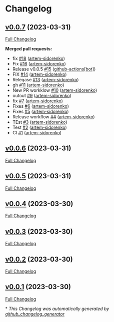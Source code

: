 # Changelog

## [v0.0.7](https://github.com/artem-experiments/gh-actions-release/tree/v0.0.7) (2023-03-31)

[Full Changelog](https://github.com/artem-experiments/gh-actions-release/compare/v0.0.6...v0.0.7)

**Merged pull requests:**

- fix [\#18](https://github.com/artem-experiments/gh-actions-release/pull/18) ([artem-sidorenko](https://github.com/artem-sidorenko))
- Fix [\#16](https://github.com/artem-experiments/gh-actions-release/pull/16) ([artem-sidorenko](https://github.com/artem-sidorenko))
- Release v0.0.5 [\#15](https://github.com/artem-experiments/gh-actions-release/pull/15) ([github-actions[bot]](https://github.com/apps/github-actions))
- FIX [\#14](https://github.com/artem-experiments/gh-actions-release/pull/14) ([artem-sidorenko](https://github.com/artem-sidorenko))
- Releqase [\#13](https://github.com/artem-experiments/gh-actions-release/pull/13) ([artem-sidorenko](https://github.com/artem-sidorenko))
- gh [\#11](https://github.com/artem-experiments/gh-actions-release/pull/11) ([artem-sidorenko](https://github.com/artem-sidorenko))
- New PR workklow [\#10](https://github.com/artem-experiments/gh-actions-release/pull/10) ([artem-sidorenko](https://github.com/artem-sidorenko))
- outout [\#9](https://github.com/artem-experiments/gh-actions-release/pull/9) ([artem-sidorenko](https://github.com/artem-sidorenko))
- fix [\#7](https://github.com/artem-experiments/gh-actions-release/pull/7) ([artem-sidorenko](https://github.com/artem-sidorenko))
- Fixes [\#6](https://github.com/artem-experiments/gh-actions-release/pull/6) ([artem-sidorenko](https://github.com/artem-sidorenko))
- Fixes [\#5](https://github.com/artem-experiments/gh-actions-release/pull/5) ([artem-sidorenko](https://github.com/artem-sidorenko))
- Release workflow [\#4](https://github.com/artem-experiments/gh-actions-release/pull/4) ([artem-sidorenko](https://github.com/artem-sidorenko))
- TEst [\#3](https://github.com/artem-experiments/gh-actions-release/pull/3) ([artem-sidorenko](https://github.com/artem-sidorenko))
- Test [\#2](https://github.com/artem-experiments/gh-actions-release/pull/2) ([artem-sidorenko](https://github.com/artem-sidorenko))
- CI [\#1](https://github.com/artem-experiments/gh-actions-release/pull/1) ([artem-sidorenko](https://github.com/artem-sidorenko))

## [v0.0.6](https://github.com/artem-experiments/gh-actions-release/tree/v0.0.6) (2023-03-31)

[Full Changelog](https://github.com/artem-experiments/gh-actions-release/compare/v0.0.5...v0.0.6)

## [v0.0.5](https://github.com/artem-experiments/gh-actions-release/tree/v0.0.5) (2023-03-31)

[Full Changelog](https://github.com/artem-experiments/gh-actions-release/compare/v0.0.4...v0.0.5)

## [v0.0.4](https://github.com/artem-experiments/gh-actions-release/tree/v0.0.4) (2023-03-30)

[Full Changelog](https://github.com/artem-experiments/gh-actions-release/compare/v0.0.3...v0.0.4)

## [v0.0.3](https://github.com/artem-experiments/gh-actions-release/tree/v0.0.3) (2023-03-30)

[Full Changelog](https://github.com/artem-experiments/gh-actions-release/compare/v0.0.2...v0.0.3)

## [v0.0.2](https://github.com/artem-experiments/gh-actions-release/tree/v0.0.2) (2023-03-30)

[Full Changelog](https://github.com/artem-experiments/gh-actions-release/compare/v0.0.1...v0.0.2)

## [v0.0.1](https://github.com/artem-experiments/gh-actions-release/tree/v0.0.1) (2023-03-30)

[Full Changelog](https://github.com/artem-experiments/gh-actions-release/compare/54112f9f37f1791331ef0bca0e51a5f866f837fd...v0.0.1)



\* *This Changelog was automatically generated by [github_changelog_generator](https://github.com/github-changelog-generator/github-changelog-generator)*
